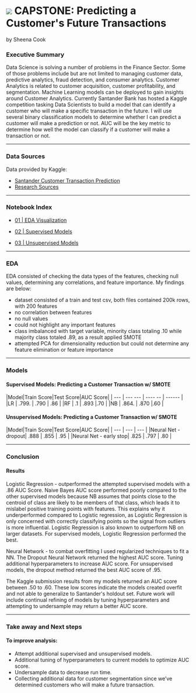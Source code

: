 # ![](https://ga-dash.s3.amazonaws.com/production/assets/logo-9f88ae6c9c3871690e33280fcf557f33.png) CAPSTONE: Predicting a Customer's Future Transactions

by Sheena Cook

### Executive Summary

Data Science is solving a number of problems in the Finance Sector. Some of those problems include but are not limited to managing customer data, predictive analytics, fraud detection, and consumer analytics. Customer Analytics is related to customer acquisition, customer profitability, and segmentation. Machine Learning models can be deployed to gain insights around Customer Analytics. Currently Santander Bank has hosted a Kaggle competition tasking Data Scientists to build a model that can identify a customer who will make a specific transaction in the future. I will use several binary classification models to determine whether I can predict a customer will make a prediction or not. AUC will be the key metric to determine how well the model can classify if a customer will make a transaction or not. 

---

### Data Sources
Data provided by Kaggle:
- [Santander Customer Transaction Prediction](https://www.kaggle.com/c/santander-customer-transaction-prediction)
- [Research Sources](https://www2.deloitte.com/content/dam/Deloitte/us/Documents/process-and-operations/us-cons-customer-analytics-102711.pdf)

---


### Notebook Index

- [01 | EDA Visualization]()

- [02 | Supervised Models]()

- [03 | Unsupervised Models]()



---

### EDA 
EDA consisted of checking the data types of the features, checking null values, determining any correlations, and feature importance. My findings are below:

- dataset consisted of a train and test csv, both files contained 200k rows, with 200 features 
- no correlation between features 
- no null values 
- could not highlight any important features
- class imbalanced with target variable, minority class totaling .10 while majority class totaled .89, as a result applied SMOTE
- attempted PCA for dimensionality reduction but could not determine any feature elimination or feature importance


---

### Models


#### Supervised Models: Predicting a Customer Transaction w/ SMOTE 

|Model|Train Score|Test Score|AUC Score|
| --- | ---  ---  | ----  -- | ------  |
|LR   | .799.     | .790     | .86     |
|RF   | .1        | .893     |.70      |
|NB   | .864.     | .870     |.60      | 


#### Unsupervised Models: Predicting a Customer Transaction w/ SMOTE

|Model|Train Score|Test Score|AUC Score|
| --- | --- | --- |
|Neural Net - dropout| .888 | .855 | .95 |
|Neural Net - early stop| .825 | .797 | .80 | 

---

### Conclusion

#### Results

Logistic Regression - outperformed the attempted supervised models with a .86 AUC Score. Naive Bayes AUC score performed
poorly compared to the other supervised models because NB assumes that points close to the centroid of class are likely to be members of that class, which leads it to mislabel positive training points with features. This explains why it underperformed compared to Logistic regression, as Logistic Regression is only concerned with correctly classifying points so the signal from outliers is more influential. Logistic Regression is also known to outperform NB on larger datasets. For supervised models, Logistic Regression performed the best. 

Neural Network - to combat overfitting I used regularized techniques to fit a NN. The Dropout Neural Network returned the highest AUC score. Tuning additional hyperparameters to increase AUC score. For unsupervised models, the dropout method returned the best AUC score of .95. 

The Kaggle submission results from my models returned an AUC score between .50 to .60. These low scores indicate the models created overfit and not able to generalize to Santander's holdout set. Future work will include continual refining of models by tuning hyperparameters and attempting to undersample may return a better AUC score. 

---

### Take away and Next steps 

#### To improve analysis:
- Attempt additional supervised and unsupervised models. 
- Additional tuning of hyperparameters to current models to optimize AUC score.
- Undersample data to decrease run time.
- Collecting additional data for customer segmentation since we’ve determined customers who will make a future transaction.


